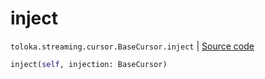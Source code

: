 # inject
`toloka.streaming.cursor.BaseCursor.inject` | [Source code](https://github.com/Toloka/toloka-kit/blob/v1.1.1/src/streaming/cursor.py#L121)

```python
inject(self, injection: BaseCursor)
```

